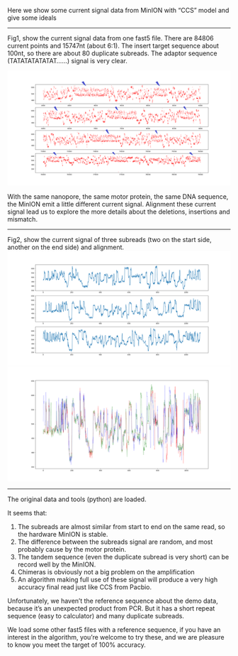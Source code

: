 
Here we show some current signal data from MinION with “CCS” model and give some ideals

___________________________________________________________________________________________________________________________
Fig1, show the current signal data from one fast5 file. There are 84806 current points and 15747nt (about 6:1). The insert target sequence about 100nt, so there are about 80 duplicate subreads. The adaptor sequence (TATATATATATAT……) signal is very clear.

![Example](https://github.com/Nicklu-HQ/Current-signal-alignment/blob/master/picture/Current_Value.png)

With the same nanopore, the same motor protein, the same DNA sequence, the MinION emit a little different current signal. Alignment these current signal lead us to explore the more details about the deletions, insertions and mismatch. 

___________________________________________________________________________________________________________________________

Fig2, show the current signal of three subreads (two on the start side, another on the end side) and alignment.
![Example](https://github.com/Nicklu-HQ/Current-signal-alignment/blob/master/picture/target_signal.png)
![Example](https://github.com/Nicklu-HQ/Current-signal-alignment/blob/master/picture/align_f1_f2_f3.png)

___________________________________________________________________________________________________________________________
The original data and tools (python) are loaded. 

It seems that:
1.	The subreads are almost similar from start to end on the same read, so the hardware MinION is stable.
2.	The difference between the subreads signal are random, and most probably cause by the motor protein.
3.	The tandem sequence (even the duplicate subread is very short) can be record well by the MinION.
4.	Chimeras is obviously not a big problem on the amplification 
5.	An algorithm making full use of these signal will produce a very high accuracy final read just like CCS from Pacbio.



Unfortunately, we haven’t the reference sequence about the demo data, because it’s an unexpected product from PCR.  But it has a short repeat sequence (easy to calculator) and many duplicate subreads.

We load some other fast5 files with a reference sequence, if you have an interest in the algorithm, you’re welcome to try these, and we are pleasure to know you meet the target of 100% accuracy.

